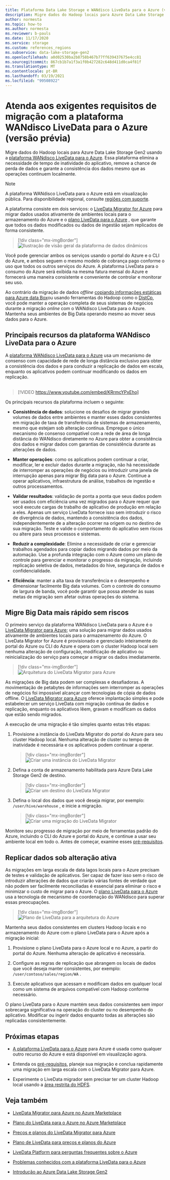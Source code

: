 ```yaml
---
title: Plataforma Data Lake Storage e WANdisco LiveData para o Azure (versão prévia)
description: Migre dados do Hadoop locais para Azure Data Lake Storage Gen2 usando a plataforma WANdisco LiveData para o Azure.
author: normesta
ms.topic: how-to
ms.author: normesta
ms.reviewer: b-pauls
ms.date: 11/17/2020
ms.service: storage
ms.custom: references_regions
ms.subservice: data-lake-storage-gen2
ms.openlocfilehash: a0d02530ba2b8758b467b77ff639437675e4cc81
ms.sourcegitcommit: 867cb1b7a1f3a1f0b427282c648d411d0ca4f81f
ms.translationtype: MT
ms.contentlocale: pt-BR
ms.lasthandoff: 03/19/2021
ms.locfileid: "99508922"
---
```

# <a name="meet-demanding-migration-requirements-with-wandisco-livedata-platform-for-azure-preview"></a>Atenda aos exigentes requisitos de migração com a plataforma WANdisco LiveData para o Azure (versão prévia)

Migre dados do Hadoop locais para Azure Data Lake Storage Gen2 usando a [plataforma WANdisco LiveData para o Azure](https://docs.wandisco.com/live-data-platform/docs/landing/). Essa plataforma elimina a necessidade de tempo de inatividade do aplicativo, remove a chance de perda de dados e garante a consistência dos dados mesmo que as operações continuem localmente.  

> [!NOTE]
> A plataforma WANdisco LiveData para o Azure está em visualização pública. Para disponibilidade regional, consulte [regiões com suporte](https://docs.wandisco.com/live-data-platform/docs/prereq#supported-regions).

A plataforma consiste em dois serviços: o [LiveData Migrator for Azure](https://www.wandisco.com/products/livedata-migrator-for-azure) para migrar dados usados ativamente de ambientes locais para o armazenamento do Azure e o [plano LiveData para o Azure](https://www.wandisco.com/products/livedata-plane-for-azure) , que garante que todos os dados modificados ou dados de ingestão sejam replicados de forma consistente. 

> [!div class="mx-imgBorder"]
> ![Ilustração de visão geral da plataforma de dados dinâmicos](./media/migrate-gen2-wandisco-live-data-platform/live-data-platform-overview.png)

Você pode gerenciar ambos os serviços usando o portal do Azure e o CLI do Azure, e ambos seguem o mesmo modelo de cobrança pago conforme o uso que todos os outros serviços do Azure. A plataforma LiveData para o consumo do Azure será exibida na mesma fatura mensal do Azure e fornecerá uma maneira consistente e conveniente de controlar e monitorar seu uso.

Ao contrário da migração de dados _offline_ [copiando informações estáticas para Azure data Box](./data-lake-storage-migrate-on-premises-hdfs-cluster.md)ou usando ferramentas do Hadoop como o [DistCp](https://hadoop.apache.org/docs/current/hadoop-distcp/DistCp.html), você pode manter a operação completa de seus sistemas de negócios durante a migração _online_ com o WANdisco LiveData para o Azure. Mantenha seus ambientes de Big Data operando mesmo ao mover seus dados para o Azure.

## <a name="key-features-of-wandisco-livedata-platform-for-azure"></a>Principais recursos da plataforma WANdisco LiveData para o Azure

A [plataforma WANdisco LiveData para o Azure](https://docs.wandisco.com/live-data-platform/docs/landing/) usa um mecanismo de consenso com capacidade de rede de longa distância exclusivo para obter a consistência dos dados e para conduzir a replicação de dados em escala, enquanto os aplicativos podem continuar modificando os dados em replicação. <br><br>

>[!VIDEO https://www.youtube.com/embed/KRrmcYPxEho] 

Os principais recursos da plataforma incluem o seguinte:

- **Consistência de dados**: solucione os desafios de migrar grandes volumes de dados entre ambientes e manter esses dados consistentes em migração de taxa de transferência de sistemas de armazenamento, mesmo que estejam sob alteração contínua. Empregue o único mecanismo de consenso compatível com a rede de área de longa distância do WANdisco diretamente no Azure para obter a consistência dos dados e migrar dados com garantias de consistência durante as alterações de dados.

- **Manter operações**: como os aplicativos podem continuar a criar, modificar, ler e excluir dados durante a migração, não há necessidade de interromper as operações de negócios ou introduzir uma janela de interrupção apenas para migrar Big data para o Azure. Continue a operar aplicativos, infraestrutura de análise, trabalhos de ingestão e outros processamentos.

- **Validar resultados**: validação de ponta a ponta que seus dados podem ser usados com eficiência uma vez migrados para o Azure requer que você execute cargas de trabalho de aplicativo de produção em relação a eles. Apenas um serviço LiveData fornece isso sem introduzir o risco de divergência de dados, mantendo a consistência dos dados, independentemente de a alteração ocorrer na origem ou no destino de sua migração. Teste e valide o comportamento do aplicativo sem riscos ou altere para seus processos e sistemas.

- **Reduzir a complexidade**: Elimine a necessidade de criar e gerenciar trabalhos agendados para copiar dados migrando dados por meio da automação. Use a profunda integração com o Azure como um plano de controle para gerenciar e monitorar o progresso da migração, incluindo replicação seletiva de dados, metadados do hive, segurança de dados e confidencialidade.

- **Eficiência**: manter a alta taxa de transferência e o desempenho e dimensionar facilmente Big data volumes. Com o controle do consumo de largura de banda, você pode garantir que possa atender às suas metas de migração sem afetar outras operações do sistema.

## <a name="migrate-big-data-faster-without-risk"></a>Migre Big Data mais rápido sem riscos

O primeiro serviço da plataforma WANdisco LiveData para o Azure é o [LiveData Migrator para Azure](https://www.wandisco.com/products/livedata-migrator-for-azure); uma solução para migrar dados usados ativamente de ambientes locais para o armazenamento do Azure. O LiveData Migrator for Azure é provisionado e gerenciado inteiramente do portal do Azure ou CLI do Azure e opera com o cluster Hadoop local sem nenhuma alteração de configuração, modificação de aplicativo ou reinicialização do serviço para começar a migrar os dados imediatamente.

> [!div class="mx-imgBorder"]
> ![Arquitetura do LiveData Migrator para Azure](./media/migrate-gen2-wandisco-live-data-platform/live-data-migrator-architecture.png)

As migrações de Big data podem ser complexas e desafiadoras. A movimentação de petabytes de informações sem interromper as operações de negócios foi impossível alcançar com tecnologias de cópia de dados offline. O [LiveData Migrator para Azure](https://www.wandisco.com/products/livedata-migrator-for-azure) oferece implantação simples e pode estabelecer um serviço LiveData com migração contínua de dados e replicação, enquanto os aplicativos lêem, gravam e modificam os dados que estão sendo migrados.

A execução de uma migração é tão simples quanto estas três etapas:

1. Provisione a instância do LiveData Migrator do portal do Azure para seu cluster Hadoop local. Nenhuma alteração de cluster ou tempo de inatividade é necessária e os aplicativos podem continuar a operar.

   > [!div class="mx-imgBorder"]
   >![Criar uma instância do LiveData Migrator](./media/migrate-gen2-wandisco-live-data-platform/create-live-data-migrator.png)

2. Defina a conta de armazenamento habilitada para Azure Data Lake Storage Gen2 de destino.

   > [!div class="mx-imgBorder"]
   >![Criar um destino do LiveData Migrator](./media/migrate-gen2-wandisco-live-data-platform/create-target.png)

3. Defina o local dos dados que você deseja migrar, por exemplo: `/user/hive/warehouse` , e inicie a migração.

   > [!div class="mx-imgBorder"]
   > ![Criar uma migração do LiveData Migrator](./media/migrate-gen2-wandisco-live-data-platform/create-migration.png)

Monitore seu progresso de migração por meio de ferramentas padrão do Azure, incluindo o CLI do Azure e portal do Azure, e continue a usar seu ambiente local em todo o. Antes de começar, examine esses [pré-requisitos](https://docs.wandisco.com/live-data-platform/docs/prereq/).

## <a name="replicate-data-under-active-change"></a>Replicar dados sob alteração ativa

As migrações em larga escala de data lagos locais para o Azure precisam de testes e validação de aplicativos. Ser capaz de fazer isso sem o risco de introduzir alterações de dados que criarão várias fontes de verdade que não podem ser facilmente reconciliadas é essencial para eliminar o risco e minimizar o custo de migrar para o Azure. O [plano LiveData para o Azure](https://www.wandisco.com/products/livedata-plane-for-azure) usa a tecnologia de mecanismo de coordenação do WANdisco para superar essas preocupações.

> [!div class="mx-imgBorder"]
> ![Plano de LiveData para a arquitetura do Azure](./media/migrate-gen2-wandisco-live-data-platform/live-data-plane-architecture.png)

Mantenha seus dados consistentes em clusters Hadoop locais e no armazenamento do Azure com o plano LiveData para o Azure após a migração inicial:

1. Provisione o plano LiveData para o Azure local e no Azure, a partir do portal do Azure. Nenhuma alteração de aplicativo é necessária.

2. Configure as regras de replicação que abrangem os locais de dados que você deseja manter consistentes, por exemplo: `/user/contoso/sales/region/WA` .

3. Execute aplicativos que acessam e modificam dados em qualquer local como um sistema de arquivos compatível com Hadoop conforme necessário.

O plano LiveData para o Azure mantém seus dados consistentes sem impor sobrecarga significativa na operação do cluster ou no desempenho do aplicativo. Modificar ou ingerir dados enquanto todas as alterações são replicadas consistentemente.

## <a name="next-steps"></a>Próximas etapas

- [A plataforma LiveData para o Azure](https://docs.wandisco.com/live-data-platform/docs/landing/) para Azure é usada como qualquer outro recurso do Azure e está disponível em visualização agora. 

- Entenda os [pré-requisitos](https://docs.wandisco.com/live-data-platform/docs/prereq/), planeje sua migração e conclua rapidamente uma migração em larga escala com o LiveData Migrator para Azure.

- Experimente o LiveData migrador sem precisar ter um cluster Hadoop local usando a [área restrita do HDFS](https://docs.wandisco.com/live-data-platform/docs/create-sandbox-intro/).

## <a name="see-also"></a>Veja também

- [LiveData Migrator para Azure no Azure Marketplace](https://azuremarketplace.microsoft.com/marketplace/apps/wandisco.ldm?tab=Overview)

- [Plano do LiveData para o Azure no Azure Marketplace](https://azuremarketplace.microsoft.com/marketplace/apps/wandisco.ldp?tab=Overview)

- [Preços e planos do LiveData Migrator para Azure](https://azuremarketplace.microsoft.com/marketplace/apps/wandisco.ldm?tab=PlansAndPrice)

- [Plano de LiveData para preços e planos do Azure](https://azuremarketplace.microsoft.com/marketplace/apps/wandisco.ldp?tab=PlansAndPrice) 

- [LiveData Platform para perguntas frequentes sobre o Azure](https://docs.wandisco.com/live-data-platform/docs/faq/)

- [Problemas conhecidos com a plataforma LiveData para o Azure](https://docs.wandisco.com/live-data-platform/docs/known-issues/)

- [Introdução ao Azure Data Lake Storage Gen2](data-lake-storage-introduction.md)
